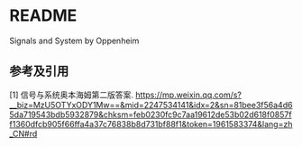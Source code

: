 # README

Signals and System by Oppenheim

## 参考及引用

[1] 信号与系统奥本海姆第二版答案. <https://mp.weixin.qq.com/s?__biz=MzU5OTYxODY1Mw==&mid=2247534141&idx=2&sn=81bee3f56a4d65da719543bdb5932879&chksm=feb0230fc9c7aa19612de53b02d618f0857ff1360dfcb905f66ffa4a37c76838b8d731bf88f1&token=1961583374&lang=zh_CN#rd>
